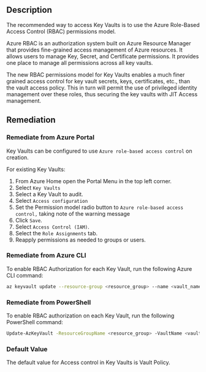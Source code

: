 ## Description

The recommended way to access Key Vaults is to use the Azure Role-Based Access Control (RBAC) permissions model.

Azure RBAC is an authorization system built on Azure Resource Manager that provides fine-grained access management of Azure resources. It allows users to manage Key, Secret, and Certificate permissions. It provides one place to manage all permissions across all key vaults.

The new RBAC permissions model for Key Vaults enables a much finer grained access control for key vault secrets, keys, certificates, etc., than the vault access policy. This in turn will permit the use of privileged identity management over these roles, thus securing the key vaults with JIT Access management.

## Remediation

### Remediate from Azure Portal

Key Vaults can be configured to use `Azure role-based access control` on creation.

For existing Key Vaults:

1. From Azure Home open the Portal Menu in the top left corner.
2. Select `Key Vaults`
3. Select a Key Vault to audit.
4. Select `Access configuration`
5. Set the Permission model radio button to `Azure role-based access control,` taking note of the warning message
6. Click `Save`.
7. Select `Access Control (IAM)`.
8. Select the `Role Assignments` tab.
9. Reapply permissions as needed to groups or users.

### Remediate from Azure CLI

To enable RBAC Authorization for each Key Vault, run the following Azure CLI command:

```bash
az keyvault update --resource-group <resource_group> --name <vault_name> --enable-rbac-authorization true
```

### Remediate from PowerShell

To enable RBAC authorization on each Key Vault, run the following PowerShell command:

```bash
Update-AzKeyVault -ResourceGroupName <resource_group> -VaultName <vault_name> -EnableRbacAuthorization $True
```

### Default Value

The default value for Access control in Key Vaults is Vault Policy.
